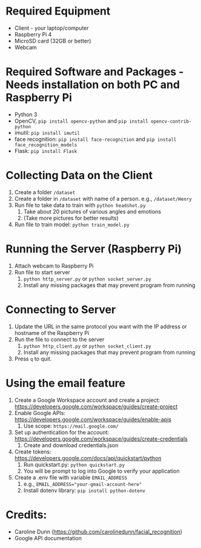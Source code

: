 # Required Equipment
* Client - your laptop/computer
* Raspberry Pi 4
* MicroSD card (32GB or better)
* Webcam

# Required Software and Packages - Needs installation on both PC and Raspberry Pi
* Python 3
* OpenCV, `pip install opencv-python` and `pip install opencv-contrib-python`
* imutil: `pip install imutil`
* face recognition: `pip install face-recognition` and `pip install face_recognition_models`
* Flask: `pip install Flask`

# Collecting Data on the Client
1. Create a folder `/dataset`
2. Create a folder in `/dataset` with name of a person. e.g., `/dataset/Henry`
3. Run file to take data to train with `python headshot.py`
   1. Take about 20 pictures of various angles and emotions
   2. (Take more pictures for better results)
4. Run file to train model: `python train_model.py`

# Running the Server (Raspberry Pi)
1. Attach webcam to Raspberry Pi
2. Run file to start server
   1. `python http_server.py` or `python socket_server.py`
   2. Install any missing packages that may prevent program from running
   
# Connecting to Server
1. Update the URL in the same protocol you want with the IP address or hostname of the Raspberry Pi
2. Run the file to connect to the server
   1. `python http_client.py` or `python socket_client.py`
   2. Install any missing packages that may prevent program from running
3. Press `q` to quit.

# Using the email feature
1. Create a Google Workspace account and create a project: https://developers.google.com/workspace/guides/create-project
2. Enable Google APIs: https://developers.google.com/workspace/guides/enable-apis
   1. Use scope: `https://mail.google.com/` 
3. Set up authentication for the account: https://developers.google.com/workspace/guides/create-credentials
   1. Create and download credentials.json
4. Create tokens: https://developers.google.com/docs/api/quickstart/python
   1. Run quickstart.py: `python quickstart.py`
   2. You will be prompt to log into Google to verify your application
5. Create a .env file with variable `EMAIL_ADDRESS`
   1. e.g., `EMAIL_ADDRESS="your-gmail-account-here"`
   2. Install dotenv library: `pip install python-dotenv`

# Credits:  
* Caroline Dunn (https://github.com/carolinedunn/facial_recognition)
* Google API documentation